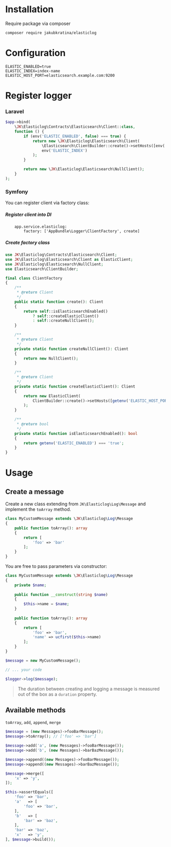 # Installation

Require package via composer
```
composer require jakubkratina/elasticlog
```

# Configuration
```
ELASTIC_ENABLED=true
ELASTIC_INDEX=index-name
ELASTIC_HOST_PORT=elasticsearch.example.com:9200
``` 

# Register logger 

### Laravel 

```php
$app->bind(
    \JK\Elasticlog\Contracts\Elasticsearch\Client::class,
    function () {
        if (env('ELASTIC_ENABLED', false) === true) {
            return new \JK\Elasticlog\Elasticsearch\Client(
                \Elasticsearch\ClientBuilder::create()->setHosts([env('ELASTIC_HOST_PORT')])->build(),
                env('ELASTIC_INDEX')
            );
        }

        return new \JK\Elasticlog\Elasticsearch\NullClient();
    }
);
```

### Symfony

You can register client via factory class: 
##### Register client into DI
```neon
    app.service.elasticlog:
        factory: ['AppBundle\Logger\ClientFactory', create]
```

##### Create factory class
```php
use JK\Elasticlog\Contracts\Elasticsearch\Client;
use JK\Elasticlog\Elasticsearch\Client as ElasticClient;
use JK\Elasticlog\Elasticsearch\NullClient;
use Elasticsearch\ClientBuilder;

final class ClientFactory
{
    /**
     * @return Client
     */
    public static function create(): Client
    {
        return self::isElasticsearchEnabled()
            ? self::createElasticClient()
            : self::createNullClient();
    }

    /**
     * @return Client
     */
    private static function createNullClient(): Client
    {
        return new NullClient();
    }

    /**
     * @return Client
     */
    private static function createElasticClient(): Client
    {
        return new ElasticClient(
            ClientBuilder::create()->setHosts([getenv('ELASTIC_HOST_PORT')])->build(), getenv('ELASTIC_INDEX')
        );
    }

    /**
     * @return bool
     */
    private static function isElasticsearchEnabled(): bool
    {
        return getenv('ELASTIC_ENABLED') === 'true';
    }
}
```

# Usage
## Create a message
Create a new class extending from `JK\Elasticlog\Log\Message` and implement the `toArray` method.

```php
class MyCustomMessage extends \JK\Elasticlog\Log\Message
{
    public function toArray(): array
    {
        return [
            'foo' => 'bar'
        ];
    }
}
```

You are free to pass parameters via constructor:

```php
class MyCustomMessage extends \JK\Elasticlog\Log\Message
{
    private $name;
    
    public function __construct(string $name)
    {
        $this->name = $name;
    }
    
    public function toArray(): array
    {
        return [
            'foo' => 'bar',
            'name' => ucfirst($this->name)
        ];
    }
}
```


```php
$message = new MyCustomMessage();

// ... your code

$logger->log($message); 
```

> The duration between creating and logging a message is measured out of the box as a `duration` property.

## Available methods

`toArray`, `add`, `append`, `merge`

```php
$message = (new Messages)->fooBarMessage();
$message->toArray(); // ['foo' => 'bar']

$message->add('a', (new Messages)->fooBarMessage());
$message->add('b', (new Messages)->barBazMessage());

$message->append((new Messages)->fooBarMessage());
$message->append((new Messages)->barBazMessage());

$message->merge([
    'x' => 'y',
]);

$this->assertEquals([
    'foo' => 'bar',
    'a'   => [
        'foo' => 'bar',
    ],
    'b'   => [
        'bar' => 'baz',
    ],
    'bar' => 'baz',
    'x'   => 'y',
], $message->build());
```



